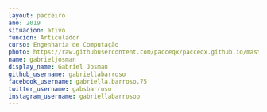 ```yaml
---
layout: pacceiro
ano: 2019
situacion: ativo
funcion: Articulador 
curso: Engenharia de Computação
photo: https://raw.githubusercontent.com/pacceqx/pacceqx.github.io/master/assets/pic/bolsistas/pacce (10).png
name: gabrieljosman
display_name: Gabriel Josman
github_username: gabriellabarroso
facebook_username: gabriella.barroso.75
twitter_username: gabsbarroso
instagram_username: gabriellabarrosoo
---
```


